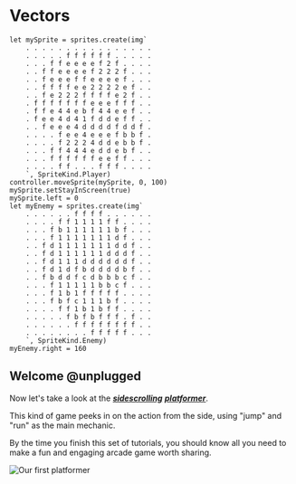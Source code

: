 # Vectors 
```template
let mySprite = sprites.create(img`
    . . . . . . . . . . . . . . . . 
    . . . . . f f f f f f . . . . . 
    . . . f f e e e e f 2 f . . . . 
    . . f f e e e e f 2 2 2 f . . . 
    . . f e e e f f e e e e f . . . 
    . . f f f f e e 2 2 2 2 e f . . 
    . . f e 2 2 2 f f f f e 2 f . . 
    . f f f f f f f e e e f f f . . 
    . f f e 4 4 e b f 4 4 e e f . . 
    . f e e 4 d 4 1 f d d e f f . . 
    . . f e e e 4 d d d d f d d f . 
    . . . . f e e 4 e e e f b b f . 
    . . . . f 2 2 2 4 d d e b b f . 
    . . . f f 4 4 4 e d d e b f . . 
    . . . f f f f f f e e f f . . . 
    . . . . f f . . . f f f . . . . 
    `, SpriteKind.Player)
controller.moveSprite(mySprite, 0, 100)
mySprite.setStayInScreen(true)
mySprite.left = 0
let myEnemy = sprites.create(img`
    . . . . . . f f f f . . . . . . 
    . . . . f f 1 1 1 1 f f . . . . 
    . . . f b 1 1 1 1 1 1 b f . . . 
    . . . f 1 1 1 1 1 1 1 d f . . . 
    . . f d 1 1 1 1 1 1 1 d d f . . 
    . . f d 1 1 1 1 1 1 d d d f . . 
    . . f d 1 1 1 d d d d d d f . . 
    . . f d 1 d f b d d d d b f . . 
    . . f b d d f c d b b b c f . . 
    . . . f 1 1 1 1 1 b b c f . . . 
    . . . f 1 b 1 f f f f f . . . . 
    . . . f b f c 1 1 1 b f . . . . 
    . . . . f f 1 b 1 b f f . . . . 
    . . . . . f b f b f f f . f . . 
    . . . . . . f f f f f f f f . . 
    . . . . . . . . f f f f f . . . 
    `, SpriteKind.Enemy)
myEnemy.right = 160
```

## Welcome @unplugged

Now let's take a look at the [__*sidescrolling*__](#scrolld "games that are viewed from the side, with most of the action happening horizontally") 
[__*platformer*__](#plat "games that rely on jump and run as their main mechanic").  

This kind of game peeks in on the action from the side, using "jump" and "run"
as the main mechanic.  

By the time you finish this set of tutorials, you should know all you need 
to make a fun and engaging arcade game worth sharing.

![Our first platformer](/static/skillmaps/platformer/platformer1.gif "Look what we're about to learn today!")